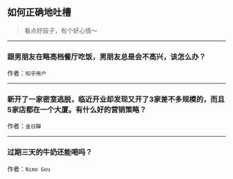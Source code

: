 ## 如何正确地吐槽

> 看点好段子，有个好心情～


 
---

### 跟男朋友在略高档餐厅吃饭，男朋友总是会不高兴，该怎么办？

> 


作者：`知乎用户`

---

### 新开了一家密室逃脱，临近开业却发现又开了3家差不多规模的，而且5家店都在一个大厦。有什么好的营销策略？

> 


作者：`金日驒`

---

### 过期三天的牛奶还能喝吗？

> 


作者：`Nimo Gou`